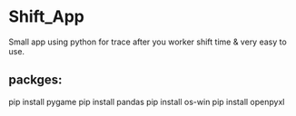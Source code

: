 # Shift_App
Small app using python for trace after you worker shift time &amp; very easy to use.
## packges:
pip install pygame
pip install pandas
pip install os-win
pip install openpyxl
